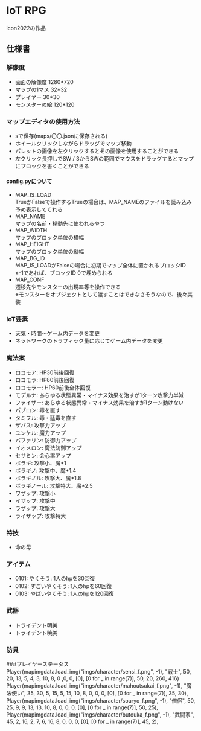 # IoT RPG  
icon2022の作品  
## 仕様書  
### 解像度  
- 画面の解像度
1280*720  
- マップの1マス
32*32  
- プレイヤー
30*30  
- モンスターの絵
120*120  
  
### マップエディタの使用方法  
- sで保存(maps/〇〇.jsonに保存される)  
- ホイールクリックしながらドラッグでマップ移動  
- パレットの画像を左クリックするとその画像を使用することができる  
- 左クリック長押しでSW / 3からSWの範囲でマウスをドラッグするとマップにブロックを書くことができる  
#### config.pyについて  
- MAP_IS_LOAD  
TrueかFalseで操作するTrueの場合は、MAP_NAMEのファイルを読み込み予め表示してくれる  
- MAP_NAME  
マップの名前・移動先に使われるやつ  
- MAP_WIDTH  
マップのブロック単位の横幅
- MAP_HEIGHT  
マップのブロック単位の縦幅
- MAP_BG_ID  
MAP_IS_LOADがFalseの場合に初期でマップ全体に置かれるブロックID  
※-1であれば、ブロックID 0で埋められる
- MAP_CONF  
遷移先やモンスターの出現率等を操作できる  
※モンスターをオブジェクトとして渡すことはできなさそうなので、後々実装

### IoT要素  
- 天気・時間～ゲーム内データを変更  
- ネットワークのトラフィック量に応じてゲーム内データを変更  
  
### 魔法案  
- ロコモア: HP30前後回復  
- ロコモラ: HP80前後回復
- ロコモラー: HP60前後全体回復
- モデルナ: あらゆる状態異常・マイナス効果を治すが1ターン攻撃力半減  
- ファイザー: あらゆる状態異常・マイナス効果を治すが1ターン動けない  
- パブロン: 毒を直す  
- タミフル: 毒・猛毒を直す  
- ザバス: 攻撃力アップ  
- ユンケル: 魔力アップ  
- バファリン: 防御力アップ  
- イオメロン: 魔法防御アップ
- セサミン: 会心率アップ  
- ボラギ: 攻撃小、魔*1  
- ボラギノ: 攻撃中、魔*1.4  
- ボラギノル: 攻撃大、魔*1.8  
- ボラギノール: 攻撃特大、魔*2.5  
- ワザップ: 攻撃小
- イザップ: 攻撃中
- ラザップ: 攻撃大
- ライザップ: 攻撃特大
  
### 特技
- 命の母  
  
### アイテム  
- 0101: やくそう: 1人のhpを30回復  
- 0102: すごいやくそう: 1人のhpを60回復  
- 0103: やばいやくそう: 1人のhpを120回復
  
### 武器
- トライデント明美  
- トライデント暁美  

### 防具

###プレイヤーステータス  
Player(mapimgdata.load_img("imgs/character/sensi_f.png", -1), "戦士", 50, 20, 13, 5, 4, 3, 10, 8, 0 ,0, 0, [0], [0 for _ in range(7)], 50, 20, 260, 416) 
Player(mapimgdata.load_img("imgs/character/mahoutsukai_f.png", -1), "魔法使い", 35, 30, 5, 15, 5, 15, 10, 8, 0, 0, 0, [0], [0 for _ in range(7)], 35, 30),
Player(mapimgdata.load_img("imgs/character/souryo_f.png", -1), "僧侶", 50, 25, 9, 9, 13, 13, 10, 8, 0, 0, 0, [0], [0 for _ in range(7)], 50, 25),
Player(mapimgdata.load_img("imgs/character/butouka_f.png", -1), "武闘家", 45, 2, 16, 2, 7, 6, 16, 8, 0, 0, 0, [0], [0 for _ in range(7)], 45, 2),
